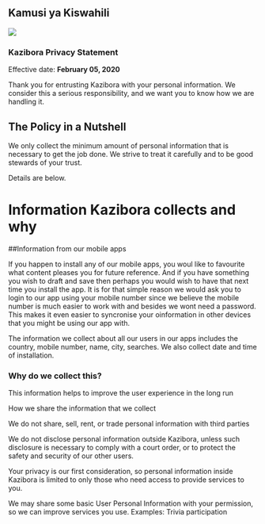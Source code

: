## Kamusi ya Kiswahili

<img src="https://raw.githubusercontent.com/KaziBora/Kamusi-Mobile/master/screenshots/kamusi-banner.jpg" />


### Kazibora Privacy Statement

Effective date: **February 05, 2020**

Thank you for entrusting Kazibora with your personal information. We consider this a serious responsibility, and we want you to know how we are handling it.

## The Policy in a Nutshell

We only collect the minimum amount of personal information that is necessary to get the job done. We strive to treat it carefully and to be good stewards of your trust.

Details are below.
# Information Kazibora collects and why

##Information from our mobile apps

If you happen to install any of our mobile apps, you woul like to favourite what content pleases you for future reference. And if you have something you wish to draft and save then perhaps you would wish to have that next time you install the app. It is for that simple reason we would ask you to login to our app using your mobile number since we believe the mobile number is much easier to work with and besides we wont need a password. This makes it even easier to syncronise your oinformation in other devices that you might be using our app with.

The information we collect about all our users in our apps includes the country, mobile number, name, city, searches. We also collect date and time of installation. 

### Why do we collect this?

This information helps to improve the user experience in the long run

How we share the information that we collect

We do not share, sell, rent, or trade personal information with third parties

We do not disclose personal information outside Kazibora, unless such disclosure is necessary to comply with a court order, or to protect the safety and security of our other users.

Your privacy is our first consideration, so personal information inside Kazibora is limited to only those who need access to provide services to you.

We may share some basic User Personal Information with your permission, so we can improve services you use. Examples: Trivia participation 
